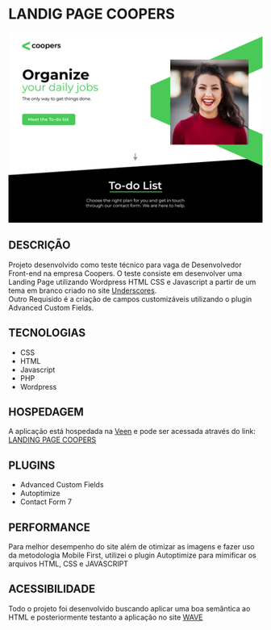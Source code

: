 # LANDIG PAGE COOPERS

![image](https://github.com/ricardiobraga/teste-coopers-desenvolvedor-frontend/blob/main/screenshot.png) 

## DESCRIÇÃO
Projeto desenvolvido como teste técnico para vaga de Desenvolvedor Front-end na empresa Coopers.
O teste consiste em desenvolver uma Landing Page utilizando Wordpress HTML CSS e Javascript a partir de um tema em branco criado no site [Underscores](https://underscores.me/).<br>
Outro Requisido é a criação de campos customizáveis utilizando o plugin Advanced Custom Fields.

## TECNOLOGIAS
* CSS
* HTML
* Javascript
* PHP
* Wordpress

## HOSPEDAGEM
A aplicação está hospedada na [Veen](https://veen.host/) e pode ser acessada através do link: [LANDING PAGE COOPERS](https://coopers.ricardobraga.art.br)

## PLUGINS
* Advanced Custom Fields
* Autoptimize
* Contact Form 7

## PERFORMANCE
Para melhor desempenho do site além de otimizar as imagens e fazer uso da metodologia Mobile First, utilizei o plugin Autoptimize para mimificar os arquivos HTML, CSS e JAVASCRIPT

## ACESSIBILIDADE
Todo o projeto foi desenvolvido buscando aplicar uma boa semântica ao HTML e posteriormente testanto a aplicação no site [WAVE](https://wave.webaim.org/)
